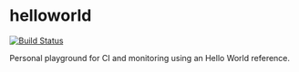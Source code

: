 # helloworld
[![Build Status](https://travis-ci.org/askoning/helloworld.svg?branch=master)](https://travis-ci.org/askoning/helloworld)

Personal playground for CI and monitoring using an Hello World reference.
